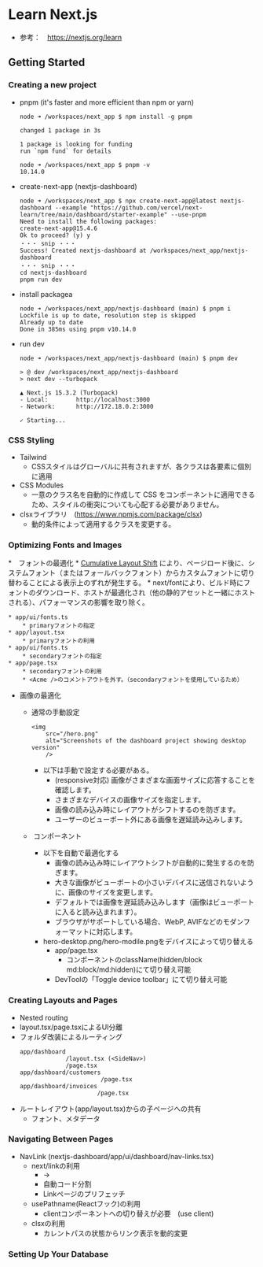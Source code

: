 # Learn Next.js

* 参考：　https://nextjs.org/learn

## Getting Started
### Creating a new project

* pnpm (it's faster and more efficient than npm or yarn)

    ```
    node ➜ /workspaces/next_app $ npm install -g pnpm

    changed 1 package in 3s

    1 package is looking for funding
    run `npm fund` for details
    ```
    
    ```
    node ➜ /workspaces/next_app $ pnpm -v
    10.14.0
    ```

* create-next-app (nextjs-dashboard)

    ```
    node ➜ /workspaces/next_app $ npx create-next-app@latest nextjs-dashboard --example "https://github.com/vercel/next-learn/tree/main/dashboard/starter-example" --use-pnpm
    Need to install the following packages:
    create-next-app@15.4.6
    Ok to proceed? (y) y
    ・・・ snip ・・・
    Success! Created nextjs-dashboard at /workspaces/next_app/nextjs-dashboard
    ・・・ snip ・・・
    cd nextjs-dashboard
    pnpm run dev
    ```

* install packagea
    ```
    node ➜ /workspaces/next_app/nextjs-dashboard (main) $ pnpm i
    Lockfile is up to date, resolution step is skipped
    Already up to date
    Done in 385ms using pnpm v10.14.0
    ```

* run dev
    ```
    node ➜ /workspaces/next_app/nextjs-dashboard (main) $ pnpm dev

    > @ dev /workspaces/next_app/nextjs-dashboard
    > next dev --turbopack

    ▲ Next.js 15.3.2 (Turbopack)
    - Local:        http://localhost:3000
    - Network:      http://172.18.0.2:3000

    ✓ Starting...
    ```

### CSS Styling
* Tailwind
    * CSSスタイルはグローバルに共有されますが、各クラスは各要素に個別に適用
* CSS Modules
    * 一意のクラス名を自動的に作成して CSS をコンポーネントに適用できるため、スタイルの衝突についても心配する必要がありません。
* clsxライブラリ　(https://www.npmjs.com/package/clsx)
    * 動的条件によって適用するクラスを変更する。

### Optimizing Fonts and Images    
*　フォントの最適化
    * [Cumulative Layout Shift](https://vercel.com/blog/how-core-web-vitals-affect-seo) により、ページロード後に、システムフォント（またはフォールバックフォント）からカスタムフォントに切り替わることによる表示上のずれが発生する。
    * next/fontにより、ビルド時にフォントのダウンロード、ホストが最適化され（他の静的アセットと一緒にホストされる）、パフォーマンスの影響を取り除く。

    * app/ui/fonts.ts
        * primaryフォントの指定
    * app/layout.tsx
        * primaryフォントの利用
    * app/ui/fonts.ts
        * secondaryフォントの指定
    * app/page.tsx
        * secondaryフォントの利用
        * <Acme />のコメントアウトを外す。（secondaryフォントを使用しているため）

* 画像の最適化  
    * 通常の手動設定
        ```
        <img
            src="/hero.png"
            alt="Screenshots of the dashboard project showing desktop version"
            />
        ```
        * 以下は手動で設定する必要がある。  
            * (responsive対応) 画像がさまざまな画面サイズに応答することを確認します。
            * さまざまなデバイスの画像サイズを指定します。
            * 画像の読み込み時にレイアウトがシフトするのを防ぎます。
            * ユーザーのビューポート外にある画像を遅延読み込みします。    

    * <Image> コンポーネント   
        * 以下を自動で最適化する
            * 画像の読み込み時にレイアウトシフトが自動的に発生するのを防ぎます。
            * 大きな画像がビューポートの小さいデバイスに送信されないように、画像のサイズを変更します。
            * デフォルトでは画像を遅延読み込みします（画像はビューポートに入ると読み込まれます）。
            * ブラウザがサポートしている場合、WebP, AVIFなどのモダンフォーマットに対応します。
        * hero-desktop.png/hero-modile.pngをデバイスによって切り替える
            * app/page.tsx
                * <Image>コンポーネントのclassName(hidden/block md:block/md:hidden)にて切り替え可能
            * DevToolの「Toggle device toolbar」にて切り替え可能

### Creating Layouts and Pages
* Nested routing
* layout.tsx/page.tsxによるUI分離
* フォルダ改装によるルーティング
    ```
    app/dashboard
                 /layout.tsx (<SideNav>)
                 /page.tsx
    app/dashboard/customers
                           /page.tsx
    app/dashboard/invoices
                          /page.tsx
* ルートレイアウト(app/layout.tsx)からの子ページへの共有
    * フォント、メタデータ

### Navigating Between Pages
* NavLink (nextjs-dashboard/app/ui/dashboard/nav-links.tsx)
    * next/linkの利用
        * <a> -> <Link>
        * 自動コード分割
        * Linkページのプリフェッチ
    * usePathname(Reactフック)の利用
        * clientコンポーネントへの切り替えが必要　(use client)
    * clsxの利用
        * カレントパスの状態からリンク表示を動的変更

### Setting Up Your Database